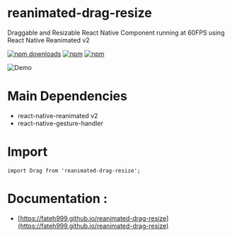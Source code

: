 # reanimated-drag-resize

Draggable and Resizable React Native Component running at 60FPS using React Native Reanimated v2

[![npm downloads](https://img.shields.io/npm/dm/reanimated-drag-resize.svg?style=for-the-badge)](https://www.npmjs.com/package/reanimated-drag-resize)
[![npm](https://img.shields.io/npm/dt/reanimated-drag-resize.svg?style=for-the-badge)](https://www.npmjs.com/package/reanimated-drag-resize)
[![npm](https://img.shields.io/npm/l/reanimated-drag-resize?style=for-the-badge)](https://github.com/fateh999/reanimated-drag-resize/blob/master/LICENSE)

![Demo](https://i.ibb.co/c30NjMn/reanimated-drag-resize-demo.gif)

# Main Dependencies

- react-native-reanimated v2
- react-native-gesture-handler

# Import

    import Drag from 'reanimated-drag-resize';

# Documentation :

- [https://fateh999.github.io/reanimated-drag-resize](https://fateh999.github.io/reanimated-drag-resize)

